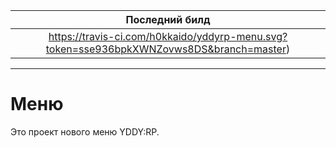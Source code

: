 |Последний билд|
|:-:|
|https://travis-ci.com/h0kkaido/yddyrp-menu.svg?token=sse936bpkXWNZovws8DS&branch=master)|

--------

# Меню
Это проект нового меню YDDY:RP.